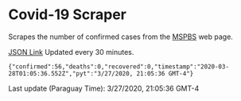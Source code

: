 # Covid-19 Scraper

Scrapes the number of confirmed cases from the [MSPBS](https://www.mspbs.gov.py/covid-19.php) web page.

[JSON Link](https://jmayalag.github.io/covid19-scrape/cases.json)
Updated every 30 minutes.
```
{"confirmed":56,"deaths":0,"recovered":0,"timestamp":"2020-03-28T01:05:36.552Z","pyt":"3/27/2020, 21:05:36 GMT-4"}
```
Last update (Paraguay Time): 3/27/2020, 21:05:36 GMT-4